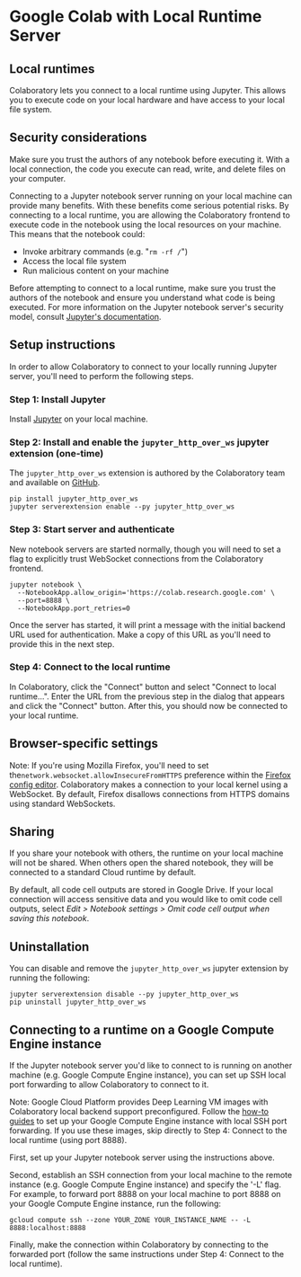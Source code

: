 # Google Colab with Local Runtime Server

## Local runtimes

Colaboratory lets you connect to a local runtime using Jupyter. This allows you to execute code on your local hardware and have access to your local file system.

## Security considerations

Make sure you trust the authors of any notebook before executing it. With a local connection, the code you execute can read, write, and delete files on your computer.

Connecting to a Jupyter notebook server running on your local machine can provide many benefits. With these benefits come serious potential risks. By connecting to a local runtime, you are allowing the Colaboratory frontend to execute code in the notebook using the local resources on your machine. This means that the notebook could:

-   Invoke arbitrary commands (e.g. "`rm -rf /`")
-   Access the local file system
-   Run malicious content on your machine

Before attempting to connect to a local runtime, make sure you trust the authors of the notebook and ensure you understand what code is being executed. For more information on the Jupyter notebook server's security model, consult [Jupyter's documentation](http://jupyter-notebook.readthedocs.io/en/stable/security.html).

## Setup instructions

In order to allow Colaboratory to connect to your locally running Jupyter server, you'll need to perform the following steps.

### Step 1: Install Jupyter

Install [Jupyter](http://jupyter.org/install) on your local machine.

### Step 2: Install and enable the `jupyter_http_over_ws` jupyter extension (one-time)

The `jupyter_http_over_ws` extension is authored by the Colaboratory team and available on [GitHub](https://github.com/googlecolab/jupyter_http_over_ws).

```shell
pip install jupyter_http_over_ws
jupyter serverextension enable --py jupyter_http_over_ws
```

### Step 3: Start server and authenticate

New notebook servers are started normally, though you will need to set a flag to explicitly trust WebSocket connections from the Colaboratory frontend.

```shell
jupyter notebook \
  --NotebookApp.allow_origin='https://colab.research.google.com' \
  --port=8888 \
  --NotebookApp.port_retries=0
```
    

Once the server has started, it will print a message with the initial backend URL used for authentication. Make a copy of this URL as you'll need to provide this in the next step.

### Step 4: Connect to the local runtime

In Colaboratory, click the "Connect" button and select "Connect to local runtime...". Enter the URL from the previous step in the dialog that appears and click the "Connect" button. After this, you should now be connected to your local runtime.

## Browser-specific settings

Note: If you're using Mozilla Firefox, you'll need to set the`network.websocket.allowInsecureFromHTTPS` preference within the [Firefox config editor](https://support.mozilla.org/en-US/kb/about-config-editor-firefox). Colaboratory makes a connection to your local kernel using a WebSocket. By default, Firefox disallows connections from HTTPS domains using standard WebSockets.

## Sharing

If you share your notebook with others, the runtime on your local machine will not be shared. When others open the shared notebook, they will be connected to a standard Cloud runtime by default.

By default, all code cell outputs are stored in Google Drive. If your local connection will access sensitive data and you would like to omit code cell outputs, select _Edit > Notebook settings > Omit code cell output when saving this notebook_.

## Uninstallation

You can disable and remove the `jupyter_http_over_ws` jupyter extension by running the following:

```shell
jupyter serverextension disable --py jupyter_http_over_ws
pip uninstall jupyter_http_over_ws 
```    

## Connecting to a runtime on a Google Compute Engine instance

If the Jupyter notebook server you'd like to connect to is running on another machine (e.g. Google Compute Engine instance), you can set up SSH local port forwarding to allow Colaboratory to connect to it.

Note: Google Cloud Platform provides Deep Learning VM images with Colaboratory local backend support preconfigured. Follow the [how-to guides](https://cloud.google.com/deep-learning-vm/docs/) to set up your Google Compute Engine instance with local SSH port forwarding. If you use these images, skip directly to Step 4: Connect to the local runtime (using port 8888).

First, set up your Jupyter notebook server using the instructions above.

Second, establish an SSH connection from your local machine to the remote instance (e.g. Google Compute Engine instance) and specify the '-L' flag. For example, to forward port 8888 on your local machine to port 8888 on your Google Compute Engine instance, run the following:

```shell
gcloud compute ssh --zone YOUR_ZONE YOUR_INSTANCE_NAME -- -L 8888:localhost:8888
```
    

Finally, make the connection within Colaboratory by connecting to the forwarded port (follow the same instructions under Step 4: Connect to the local runtime).